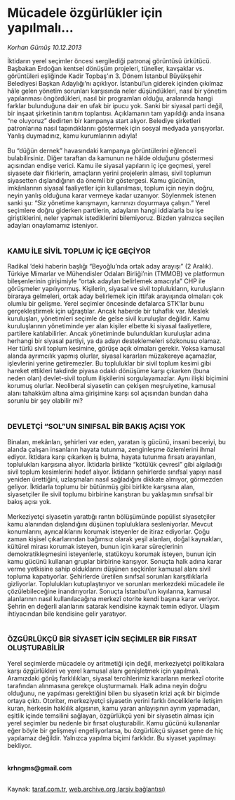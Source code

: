 # Mücadele özgürlükler için yapılmalı...

*Korhan Gümüş 10.12.2013*

<div class="yazi">İktidarın yerel seçimler öncesi sergilediği patronaj görüntüsü ürkütücü. Başbakan Erdoğan kentsel dönüşüm projeleri, tüneller, kavşaklar vs. görüntüleri eşliğinde Kadir Topbaş’ın 3. Dönem İstanbul Büyükşehir Belediyesi Başkan Adaylığı’nı açıklıyor. İstanbul’un giderek içinden çıkılmaz hâle gelen yönetim sorunları karşısında neler düşündükleri, nasıl bir yönetim yapılanması öngördükleri, nasıl bir programları olduğu, aralarında hangi farklar bulunduğuna dair en ufak bir ipucu yok. Sanki bir siyasal parti değil, bir inşaat şirketinin tanıtım toplantısı. Açıklamanın tam yapıldığı anda insana “ne oluyoruz” dedirten bir kampanya start alıyor. Belediye şirketleri patronlarına nasıl tapındıklarını göstermek için sosyal medyada yarışıyorlar. Yanlış duymadınız, kamu kurumlarının adıyla!<br/><br/>Bu “düğün dernek” havasındaki kampanya görüntülerini eğlenceli bulabilirsiniz. Diğer taraftan da kamunun ne hâlde olduğunu göstermesi açısından endişe verici. Kamu ile siyasal yapıların iç içe geçmesi, yerel siyasete dair fikirlerin, amaçların yerini projelerin alması, sivil toplumun siyasetten dışlandığının da önemli bir göstergesi. Kamu gücünün, imkânlarının siyasal faaliyetler için kullanılması, toplum için neyin doğru, neyin yanlış olduğuna karar vermeye kadar uzanıyor. Söylenmek istenen sanki şu: “Siz yönetime karışmayın, karnınızı doyurmaya çalışın.” Yerel seçimlere doğru giderken partilerin, adayların hangi iddialarla bu işe giriştiklerini, neler yapmak istediklerini bilemiyoruz. Bizden yalnızca seçilen adayları onaylamamız isteniyor.<br/><br/><h3>KAMU İLE SİVİL TOPLUM İÇ İÇE GEÇİYOR</h3>Radikal ’deki haberin başlığı “Beyoğlu’nda ortak aday arayışı” (2 Aralık). Türkiye Mimarlar ve Mühendisler Odaları Birliği’nin (TMMOB) ve platformun bileşenlerinin girişimiyle “ortak adayları belirlemek amacıyla” CHP ile görüşmeler yapılıyormuş. Kişilerin, siyasal ve sivil toplulukların, kuruluşların biraraya gelmeleri, ortak aday belirlemek için ittifak arayışında olmaları çok olumlu bir gelişme. Yerel seçimler öncesinde defalarca STK’lar bunu gerçekleştirmek için uğraştılar. Ancak haberde bir tuhaflık var. Meslek kuruluşları, yönetimleri seçimle de gelse sivil kuruluşlar değildir. Kamu kuruluşlarının yönetiminde yer alan kişiler elbette ki siyasal faaliyetlere, partilere katılabilirler. Ancak yönetiminde bulundukları kuruluşlar adına herhangi bir siyasal partiyi, ya da adayı desteklemeleri sözkonusu olamaz. Her türlü sivil toplum kesimine, görüşe açık olmaları gerekir. Yoksa kamusal alanda ayrımcılık yapmış olurlar, siyasal kararları müzakereye açamazlar, işlevlerini yerine getiremezler. Bu topluluklar bir sivil toplum kesimi gibi hareket ettikleri takdirde piyasa odaklı dönüşüme karşı çıkarken (buna neden olan) devlet-sivil toplum ilişkilerini sorgulayamazlar. Aynı ilişki biçimini korumuş olurlar. Neoliberal siyasetin can çekişen meşruiyetine, kamusal alanı tahakküm altına alma girişimine karşı sol açısından bundan daha sorunlu bir şey olabilir mi?<br/><br/><h3>DEVLETÇİ “SOL”UN SINIFSAL BİR BAKIŞ AÇISI YOK</h3>Binaları, mekânları, şehirleri var eden, yaratan iş gücünü, insani beceriyi, bu alanda çalışan insanların hayata tutunma, zenginleşme özlemlerini ihmal ediyor. İktidara karşı çıkarken iş bulma, hayata tutunma fırsatı arayanları, toplulukları karşısına alıyor. İktidarla birlikte “kötülük çevresi” gibi algıladığı sivil toplum kesimlerini hedef alıyor. İktidarın şehirlerde sınıfsal yapıyı nasıl yeniden ürettiğini, uzlaşmaları nasıl sağladığını dikkate almıyor, görmezden geliyor. İktidarla toplumu bir bütünmüş gibi birlikte karşısına alan, siyasetçiler ile sivil toplumu birbirine karıştıran bu yaklaşımın sınıfsal bir bakış açısı yok.<br/><br/>Merkeziyetçi siyasetin yarattığı rantın bölüşümünde popülist siyasetçiler kamu alanından dışlandığını düşünen topluluklara sesleniyorlar. Mevcut konumlarını, ayrıcalıklarını korumak isteyenler de itiraz ediyorlar. Çoğu zaman kişisel çıkarlarından bağımsız olarak yeşil alanları, doğal kaynakları, kültürel mirası korumak isteyen, bunun için karar süreçlerinin demokratikleşmesini isteyenlerle, statükoyu korumak isteyen, bunun için kamu gücünü kullanan gruplar birbirine karışıyor. Sonuçta halk adına karar verme yetkisine sahip olduklarını düşünen seçkinler kamusal alanı sivil topluma kapatıyorlar. Şehirlerde üretilen sınıfsal sorunları karşıtlıklarla gizliyorlar. Toplulukları kutuplaştırıyor ve sorunları merkezdeki mücadele ile çözülebileceğine inandırıyorlar. Sonuçta İstanbul’un kıyılarına, kamusal alanlarının nasıl kullanılacağına merkezî otorite kendi başına karar veriyor. Şehrin en değerli alanlarını satarak kendisine kaynak temin ediyor. Ulaşım ihtiyacından bile kendisine gelir yaratıyor.<br/><br/><h3>ÖZGÜRLÜKÇÜ BİR SİYASET İÇİN SEÇİMLER BİR FIRSAT OLUŞTURABİLİR</h3>Yerel seçimlerde mücadele oy aritmetiği için değil, merkeziyetçi politikalara karşı özgürlükleri ve yerel kamusal alanı genişletmek için yapılmalı. Aramızdaki görüş farklılıkları, siyasal tercihlerimiz kararların merkezî otorite tarafından alınmasına gerekçe oluşturmamalı. Halk adına neyin doğru olduğunu, ne yapılması gerektiğini bilen bu siyasetin krizi açık bir biçimde ortaya çıktı. Otoriter, merkeziyetçi siyasetin yerini farklı önceliklerle iletişim kuran, herkesin haklılık algısının, kamu yararı anlayışının ayrım yapmadan, eşitlik içinde temsilini sağlayan, özgürlükçü yeni bir siyasetin alması için yerel seçimler bu nedenle bir fırsat oluşturabilir. Kamu gücünü kullananlar eğer böyle bir gelişmeyi engelliyorlarsa, bu özgürlükçü siyaset gene de hiç yapılamaz değildir. Yalnızca yapılma biçimi farklıdır. Bu siyaset yapılmayı bekliyor.<br/><br/><br/><b>krhngms@gmail.com</b><br/><br/>
</div>

Kaynak: [taraf.com.tr](http://www.taraf.com.tr:80/korhan-gumus/makale-mucadele-ozgurlukler-icin-yapilmali.htm), [web.archive.org (arşiv bağlantısı)](http://web.archive.org/web/20140126144902/http://www.taraf.com.tr:80/korhan-gumus/makale-mucadele-ozgurlukler-icin-yapilmali.htm)
